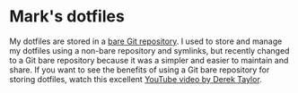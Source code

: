 # Mark's dotfiles

My dotfiles are stored in a [bare Git repository](https://www.atlassian.com/git/tutorials/dotfiles). I used to store and manage my dotfiles using a non-bare repository and symlinks, but recently changed to a Git bare repository because it was a simpler and easier to maintain and share. If you want to see the benefits of using a Git bare repository for storing dotfiles, watch this excellent [YouTube video by Derek Taylor](https://youtu.be/tBoLDpTWVOM). 
